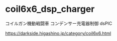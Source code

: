 # coil6x6_dsp_charger
コイルガン機動戦闘車 コンデンサー充電器制御 dsPIC

https://darkside.higashino.jp/category/coil6x6.html
